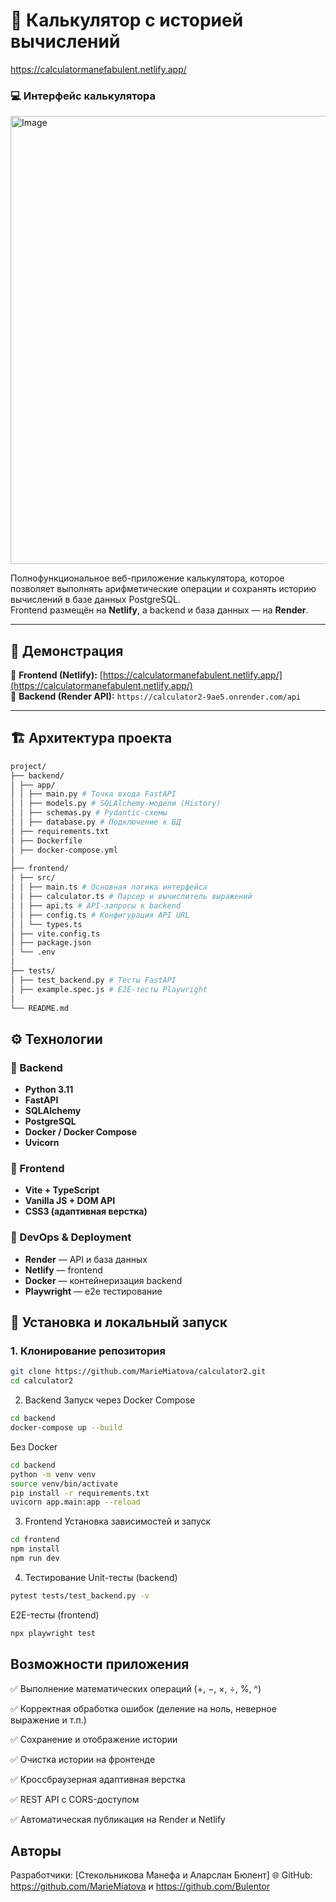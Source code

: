 # 🧮 Калькулятор с историей вычислений

https://calculatormanefabulent.netlify.app/

### 💻 Интерфейс калькулятора

<img width="1416" height="717" alt="Image" src="https://github.com/user-attachments/assets/a15c5552-b7dc-4c01-96ac-de16d6d5639b" />

Полнофункциональное веб-приложение калькулятора, которое позволяет выполнять арифметические операции и сохранять историю вычислений в базе данных PostgreSQL.  
Frontend размещён на **Netlify**, а backend и база данных — на **Render**.

---

## 🚀 Демонстрация

🔗 **Frontend (Netlify):** [https://calculatormanefabulent.netlify.app/](https://calculatormanefabulent.netlify.app/)  
🔗 **Backend (Render API):** `https://calculator2-9ae5.onrender.com/api`

---

## 🏗️ Архитектура проекта
```bash
project/
├── backend/
│ ├── app/
│ │ ├── main.py # Точка входа FastAPI
│ │ ├── models.py # SQLAlchemy-модели (History)
│ │ ├── schemas.py # Pydantic-схемы
│ │ ├── database.py # Подключение к БД
│ ├── requirements.txt
│ ├── Dockerfile
│ ├── docker-compose.yml
│
├── frontend/
│ ├── src/
│ │ ├── main.ts # Основная логика интерфейса
│ │ ├── calculator.ts # Парсер и вычислитель выражений
│ │ ├── api.ts # API-запросы к backend
│ │ ├── config.ts # Конфигурация API URL
│ │ └── types.ts
│ ├── vite.config.ts
│ ├── package.json
│ └── .env
│
├── tests/
│ ├── test_backend.py # Тесты FastAPI
│ ├── example.spec.js # E2E-тесты Playwright
│
└── README.md
```



## ⚙️ Технологии

### 🔹 Backend
- **Python 3.11**
- **FastAPI**
- **SQLAlchemy**
- **PostgreSQL**
- **Docker / Docker Compose**
- **Uvicorn**

### 🔹 Frontend
- **Vite + TypeScript**
- **Vanilla JS + DOM API**
- **CSS3 (адаптивная верстка)**

### 🔹 DevOps & Deployment
- **Render** — API и база данных
- **Netlify** — frontend
- **Docker** — контейнеризация backend
- **Playwright** — e2e тестирование

## 🧰 Установка и локальный запуск

### 1. Клонирование репозитория
```bash
git clone https://github.com/MarieMiatova/calculator2.git
cd calculator2
```

2. Backend
Запуск через Docker Compose
```bash
cd backend
docker-compose up --build
```


Без Docker
```bash
cd backend
python -m venv venv
source venv/bin/activate  
pip install -r requirements.txt
uvicorn app.main:app --reload
```


3. Frontend
Установка зависимостей и запуск
```bash
cd frontend
npm install
npm run dev
```

4. Тестирование
Unit-тесты (backend)
```bash
pytest tests/test_backend.py -v
```

E2E-тесты (frontend)
```bash
npx playwright test
```

## Возможности приложения

✅ Выполнение математических операций (+, −, ×, ÷, %, ^)

✅ Корректная обработка ошибок (деление на ноль, неверное выражение и т.п.)

✅ Сохранение и отображение истории

✅ Очистка истории на фронтенде

✅ Кроссбраузерная адаптивная верстка

✅ REST API с CORS-доступом

✅ Автоматическая публикация на Render и Netlify


## Авторы

Разработчики: [Стекольникова Манефа и Аларслан Бюлент]
🌐 GitHub: https://github.com/MarieMiatova и https://github.com/Bulentor 
